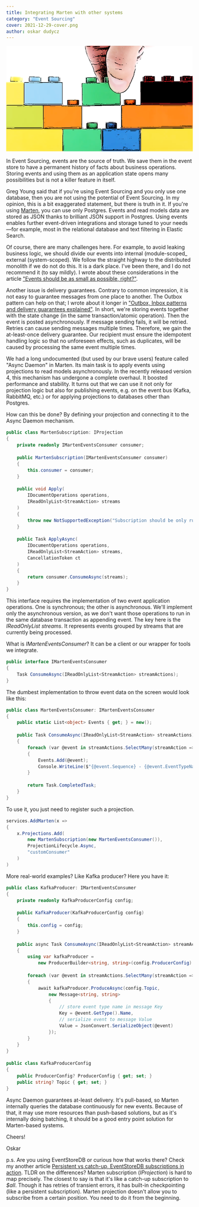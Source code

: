 ```yaml
---
title: Integrating Marten with other systems
category: "Event Sourcing"
cover: 2021-12-29-cover.png
author: oskar dudycz
---
```


![cover](2021-12-29-cover.png)

In Event Sourcing, events are the source of truth. We save them in the event store to have a permanent history of facts about business operations. Storing events and using them as an application state opens many possibilities but is not a killer feature in itself.

Greg Young said that if you're using Event Sourcing and you only use one database, then you are not using the potential of Event Sourcing. In my opinion, this is a bit exaggerated statement, but there is truth in it. If you're using [Marten](https://martendb.io/), you can use only Postgres. Events and read models data are stored as JSON thanks to brilliant JSON support in Postgres. Using events enables further event-driven integrations and storage tuned to your needs—for example, most in the relational database and text filtering in Elastic Search.

Of course, there are many challenges here. For example, to avoid leaking business logic, we should divide our events into internal (module-scoped_ external (system-scoped). We follow the straight highway to the distributed monolith if we do not do this. It is a dark place. I've been there, and I do not recommend it (to say mildly). I wrote about these considerations in the article ["Events should be as small as possible, right?"](/en/events_should_be_as_small_as_possible/).

Another issue is delivery guarantees. Contrary to common impression, it is not easy to guarantee messages from one place to another. The Outbox pattern can help on that; I wrote about it longer in ["Outbox, Inbox patterns and delivery guarantees explained"](/en/outbox_inbox_patterns_and_delivery_guarantees_explained/). In short, we're storing events together with the state change (in the same transaction/atomic operation). Then the event is posted asynchronously. If message sending fails, it will be retried. Retries can cause sending messages multiple times. Therefore, we gain the at-least-once delivery guarantee. Our recipient must ensure the idempotent handling logic so that no unforeseen effects, such as duplicates, will be caused by processing the same event multiple times.

We had a long undocumented (but used by our brave users) feature called "Async Daemon" in Marten. Its main task is to apply events using projections to read models asynchronously. In the recently released version 4, this mechanism has undergone a complete overhaul. It boosted performance and stability. It turns out that we can use it not only for projection logic but also for publishing events, e.g. on the event bus (Kafka, RabbitMQ, etc.) or for applying projections to databases other than Postgres.

How can this be done? By defining your projection and connecting it to the Async Daemon mechanism.

```csharp
public class MartenSubscription: IProjection
{
    private readonly IMartenEventsConsumer consumer;

    public MartenSubscription(IMartenEventsConsumer consumer)
    {
        this.consumer = consumer;
    }

    public void Apply(
        IDocumentOperations operations,
        IReadOnlyList<StreamAction> streams
    )
    {
        throw new NotSupportedException("Subscription should be only run asynchronously");
    }

    public Task ApplyAsync(
        IDocumentOperations operations,
        IReadOnlyList<StreamAction> streams,
        CancellationToken ct
    )
    {
        return consumer.ConsumeAsync(streams);
    }
}
```

This interface requires the implementation of two event application operations. One is synchronous; the other is asynchronous. We'll implement only the asynchronous version, as we don't want those operations to run in the same database transaction as appending event. The key here is the _IReadOnlyList <StreamAction> streams_. It represents events grouped by streams that are currently being processed.

What is _IMartenEventsConsumer_? It can be a client or our wrapper for tools we integrate.

```csharp
public interface IMartenEventsConsumer
{
    Task ConsumeAsync(IReadOnlyList<StreamAction> streamActions);
}
```

The dumbest implementation to throw event data on the screen would look like this:

```csharp
public class MartenEventsConsumer: IMartenEventsConsumer
{
    public static List<object> Events { get; } = new();

    public Task ConsumeAsync(IReadOnlyList<StreamAction> streamActions)
    {
        foreach (var @event in streamActions.SelectMany(streamAction => streamAction.Events))
        {
            Events.Add(@event);
            Console.WriteLine($"{@event.Sequence} - {@event.EventTypeName}");
        }

        return Task.CompletedTask;
    }
}
```

To use it, you just need to register such a projection.

```csharp
services.AddMarten(x =>
{
    x.Projections.Add(
        new MartenSubscription(new MartenEventsConsumer()),
        ProjectionLifecycle.Async,
        "customConsumer"
    )
)
```

More real-world examples? Like Kafka producer? Here you have it:

```csharp
public class KafkaProducer: IMartenEventsConsumer
{
    private readonly KafkaProducerConfig config;

    public KafkaProducer(KafkaProducerConfig config)
    {
        this.config = config;
    }

    public async Task ConsumeAsync(IReadOnlyList<StreamAction> streamActions)
    {
        using var kafkaProducer =
            new ProducerBuilder<string, string>(config.ProducerConfig).Build();

        foreach (var @event in streamActions.SelectMany(streamAction => streamAction.Events))
        {
            await kafkaProducer.ProduceAsync(config.Topic,
                new Message<string, string>
                {
                    // store event type name in message Key
                    Key = @event.GetType().Name,
                    // serialize event to message Value
                    Value = JsonConvert.SerializeObject(@event)
                });
        }
    }
}

public class KafkaProducerConfig
{
    public ProducerConfig? ProducerConfig { get; set; }
    public string? Topic { get; set; }
}
```

Async Daemon guarantees at-least delivery. It's pull-based, so Marten internally queries the database continuously for new events. Because of that, it may use more resources than push-based solutions, but as it's internally doing batching, it should be a good entry point solution for Marten-based systems.

Cheers!

Oskar

p.s. Are you using EventStoreDB or curious how that works there? Check my another article [Persistent vs catch-up, EventStoreDB subscriptions in action](/en/persistent_vs_catch_up_eventstoredb_subscriptions_in_action/). TLDR on the differences? Marten subscription (_IProjection_) is hard to map precisely. The closest to say is that it's like a catch-up subscription to _$all_. Though it has retries of transient errors, it has built-in checkpointing (like a persistent subscription). Marten projection doesn't allow you to subscribe from a certain position. You need to do it from the beginning.